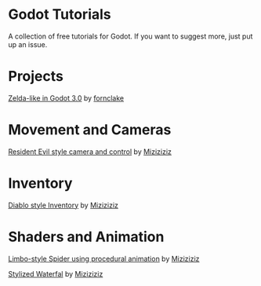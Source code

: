 # Godot Tutorials

A collection of free tutorials for Godot. If you want to suggest more, just put up an issue. 

# Projects

[Zelda-like in Godot 3.0](https://www.youtube.com/watch?v=4CLvL05Av6g&list=PLv0bAfkzWSiY4d_FJlQTlFOZh34nrlJZY) by [fornclake](https://www.youtube.com/channel/UCcvec1pEInJKoyoXAr8MgUw)

# Movement and Cameras

[Resident Evil style camera and control](https://www.youtube.com/watch?v=W5muCvijlsI) by [Miziziziz](https://www.youtube.com/channel/UCaoqVlqPTH78_xjTjTOMcmQ)

# Inventory

[Diablo style Inventory](https://www.youtube.com/watch?v=usWuBrrh5lQ) by [Miziziziz](https://www.youtube.com/channel/UCaoqVlqPTH78_xjTjTOMcmQ)

# Shaders and Animation

[Limbo-style Spider using procedural animation](https://www.youtube.com/watch?v=qYwYgEGMdLA) by [Miziziziz](https://www.youtube.com/channel/UCaoqVlqPTH78_xjTjTOMcmQ)

[Stylized Waterfal](https://www.youtube.com/watch?time_continue=865&v=PLCGL3RW548) by [Miziziziz](https://www.youtube.com/channel/UCaoqVlqPTH78_xjTjTOMcmQ)
